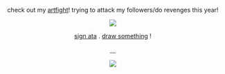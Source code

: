 <div align="center">

  check out my [artfight](https://artfight.net/~stickmasterluke)! trying to attack my followers/do revenges this year!
  
  ![](https://komarev.com/ghpvc/?username=devimccallion&label=Page+Views&color=yellow)

   [sign ata](https://007n7.atabook.org) . [draw something](https://7314.straw.page) !
  
  ﹏ 

![](https://i.postimg.cc/sD4pXNd5/IMG-7168.gif)

  </div>
